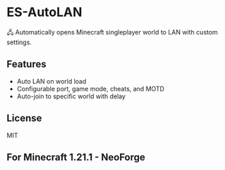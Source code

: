 # ES-AutoLAN

🖧 Automatically opens Minecraft singleplayer world to LAN with custom settings.

## Features
- Auto LAN on world load
- Configurable port, game mode, cheats, and MOTD
- Auto-join to specific world with delay

## License
MIT

## For Minecraft 1.21.1 - NeoForge

